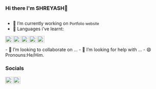 ### Hi there  I'm SHREYASH👋


## 

- 🔭 I’m currently working on <small> Portfolio website</small>
- 🌱 Languages i've learnt:
<body>
  <div style="width: 50%; justify-items:center">
   <img align="left" src="https://raw.githubusercontent.com/sgavali-dev/sgavali-dev/main/images/C.png" alt="icon | C" width="22px">
    <img align="left" src="https://raw.githubusercontent.com/sgavali-dev/sgavali-dev/main/images/Html5.png" alt="icon | Html5" width="22px">
     <img align="left" src="https://raw.githubusercontent.com/sgavali-dev/sgavali-dev/main/images/Css3.png" alt="icon | Css" width="22px">
      <img align="left" src="https://raw.githubusercontent.com/sgavali-dev/sgavali-dev/main/images/Java.png" alt="icon | Java" width="22px">
       <img align="left" src="https://raw.githubusercontent.com/sgavali-dev/sgavali-dev/main/images/Python.png" alt="icon | Python" width="22px">
  </div>
</body>
<br><br>
- 👯 I’m looking to collaborate on ...
- 🤔 I’m looking for help with ...
- 😄 Pronouns:He/Him.


### Socials 
<html>
<head>
  
</head>
<body>
  <a href="https://www.linkedin.com/in/shreyash-gavali"><img align="left" src="https://raw.githubusercontent.com/sgavali-dev/sgavali-dev/main/images/002-linkedin.png" alt="icon | LinkedIn" width="22px"/></a>
  <a href="https://www.instagram.com/its_just_shreeeee"><img align="left" src="https://raw.githubusercontent.com/sgavali-dev/sgavali-dev/main/images/001-instagram.png" alt="icon | LinkedIn" width="22px"/></a>
</body>
  
</html>

